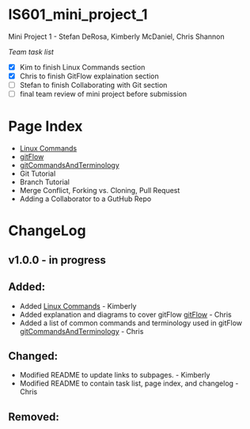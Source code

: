 # IS601_mini_project_1
Mini Project 1 - Stefan DeRosa, Kimberly McDaniel, Chris Shannon

*Team task list*
- [X] Kim to finish Linux Commands section
- [X] Chris to finish GitFlow explaination section
- [ ] Stefan to finish Collaborating with Git section
- [ ] final team review of mini project before submission

# Page Index
* [Linux Commands](/Kimberly/Vi.md)
* [gitFlow](/Chris/gitFlow.md)
* [gitCommandsAndTerminology](/Chris/gitCommandsAndTerminology.md)
* Git Tutorial
* Branch Tutorial
* Merge Conflict, Forking vs. Cloning, Pull Request
* Adding a Collaborator to a GutHub Repo

# ChangeLog

## v1.0.0 - in progress

## Added:

* Added [Linux Commands](/Kimberly/Vi.md) - Kimberly
* Added explanation and diagrams to cover gitFlow [gitFlow](/Chris/gitFlow.md) - Chris 
* Added a list of common commands and terminology used in gitFlow [gitCommandsAndTerminology](/Chris/gitCommandsAndTerminology.md) - Chris 

## Changed:

* Modified README to update links to subpages. - Kimberly
* Modified README to contain task list, page index, and changelog - Chris

## Removed:
